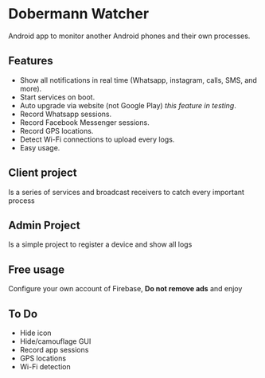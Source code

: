 # Dobermann Watcher
 Android app to monitor another Android phones and their own processes.

 ## Features

 * Show all notifications in real time (Whatsapp, instagram, calls, SMS, and more).
 * Start services on boot.
 * Auto upgrade via website (not Google Play) _this feature in testing_.
 * Record Whatsapp sessions.
 * Record Facebook Messenger sessions.
 * Record GPS locations.
 * Detect Wi-Fi connections to upload every logs.
 * Easy usage.

 ## Client project

 Is a series of services and broadcast receivers to catch every important process

 ## Admin Project

 Is a simple project to register a device and show all logs

## Free usage

Configure your own account of Firebase, **Do not remove ads** and enjoy

## To Do

* Hide icon
* Hide/camouflage GUI
* Record app sessions
* GPS locations
* Wi-Fi detection
